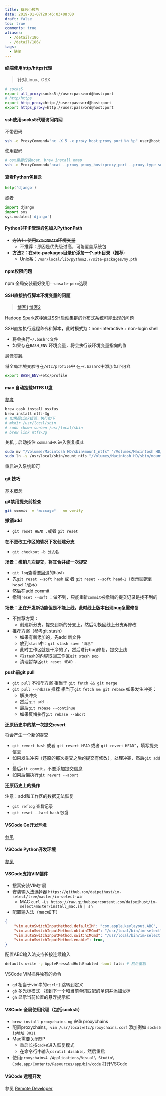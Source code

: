 ```yaml
---
title: 备忘小技巧
date: 2019-01-07T20:46:03+08:00
draft: false
toc: true
comments: true
aliases:
  - /detail/186
  - /detail/186/
tags:
  - 随笔
---
```


#### 终端使用http/https代理

> 针对Linux、OSX

```bash
# socks5
export all_proxy=socks5://user:password@host:port
# http/https
export http_proxy=http://user:password@host:port
export https_proxy=http://user:password@host:port
```

#### ssh使用socks5代理访问内网

不带密码

```bash
ssh -o ProxyCommand="nc -X 5 -x proxy_host:proxy_port %h %p" user@host -p port
```

使用密码

```bash
# osx需要安装ncat: brew install nmap
ssh -o ProxyCommand="ncat --proxy proxy_host:proxy_port --proxy-type socks5 --proxy-auth user:password %h %p"  user@host -p port
```

#### 查看Python包目录

```python
help('django')
```

或者

```python
import django
import sys
sys.modules['django']
```

#### Python非PIP管理的包加入PythonPath

* ~~方法1：使用`PYTHONPATH`环境变量~~
	* 不推荐：原因是优先级过高，可能覆盖系统包
* **方法2：在site-packages目录价添加一个.pth目录（推荐）**
	* Unix系：`/usr/local/lib/python2.7/site-packages/my.pth`

#### npm权限问题

npm 全局安装最好使用`--unsafe-perm`选项

#### SSH直接执行脚本环境变量的问题

> [博客1](https://www.cnblogs.com/zhenyuyaodidiao/p/9287497.html)
> [博客2](http://feihu.me/blog/2014/env-problem-when-ssh-executing-command-on-remote/)

Hadoop Spark这种通过SSH启动集群的分布式系统可能出现的问题

SSH直接执行远程命令和脚本，此时模式为：non-interactive + non-login shell

* 将会执行`~/.bashrc`文件
* 如果存在`BASH_ENV` 环境变量，将会执行该环境变量指向的值

最佳实践

将全局环境变脸写在`/etc/profile`中
在`~/.bashrc`中添加如下内容

```bash
export BASH_ENV=/etc/profile
```

#### mac 自动挂载NTFS U盘

[参考](https://github.com/osxfuse/osxfuse/wiki/NTFS-3G)

```bash
brew cask install osxfus
brew install ntfs-3g
# 如果报Link错误，执行如下
# mkdir /usr/local/sbin
# sudo chown sunben /usr/local/sbin
# brew link ntfs-3g
```

关机；启动按住 `command+R` 进入恢复模式

```bash
sudo mv "/Volumes/Macintosh HD/sbin/mount_ntfs" "/Volumes/Macintosh HD/sbin/mount_ntfs.orig"
sudo ln -s /usr/local/sbin/mount_ntfs "/Volumes/Macintosh HD/sbin/mount_ntfs"
```

重启进入系统即可

#### git 技巧

[基本概念](http://www.ruanyifeng.com/blog/2014/06/git_remote.html)

**git禁用提交前检查**

```bash
git commit -m "message" --no-verify
```

**撤销add**

* `git reset HEAD .`或者 `git reset`

**在不更改工作区的情况下发创建分支**

* `git checkout -b 分支名`

**场景：撤销几次提交，将其合并成一次提交**

* `git log`查看要回退的hash
* 先`git reset --soft hash` 或 者 `git reset --soft head~1`（表示回退到head-1版本）
* 然后在add commit
* 撤销`reset --soft` ：做不到，只能重新`commit`被撤销的提交记录是找不到的

**场景：正在开发新功能但是不能上线，此时线上版本出现bug急需修复**

* 不推荐方案：
	* 创建新分支，提交到新的分支上，然后切换回线上分支再修改
* 推荐方案（参考[git stash](https://www.cnblogs.com/tocy/p/git-stash-reference.html)）
	* 如果有新添加的，先add 新文件
	* 放到`stash`中：`git stash save "消息"`
	* 此时工作区就是干净的了，然后进行bug修复，提交上线
	* 将`stash`的内容取回工作区`git stash pop`
	* 清理暂存区`git reset HEAD .`

**push前git pull**

* `git pull` 不推荐方案 相当于 `git fetch && git merge`
* `git pull --rebase` 推荐 相当于`git fetch && git rebase` 如果发生冲突：
	* 解决冲突
	* 然后`git add .`
	* 最后`git rebase --continue`
	* 如果反悔执行`git rebase --abort`

**还原历史中的某一次提交revert**

将会产生一个新的提交

* `git revert hash` 或者 `git revert HEAD` 或者 `git revert HEAD^`，填写提交信息
* 如果发生冲突（还原的那次提交之后的提交有修改），处理冲突，然后`git add .`
* 最后`git commit`，不要添加提交信息
* 如果后悔执行`git revert --abort`

**还原历史上的操作**

注意：add和工作区的数据无法恢复

* `git reflog` 查看记录
* `git reset --hard hash` 恢复

#### VSCode Go开发环境

[参见](https://www.rectcircle.cn/detail/139#5%E3%80%81%E5%BC%80%E5%8F%91%E7%8E%AF%E5%A2%83%E6%9C%80%E4%BD%B3%E5%AE%9E%E8%B7%B5)

#### VSCode Python开发环境

[参见](https://www.rectcircle.cn/detail/93#%E4%BA%8C%E3%80%81VSCode%E5%BC%80%E5%8F%91Python)

#### VSCode支持VIM插件

* 搜索安装VIM扩展
* 安装输入法选择器 `https://github.com/daipeihust/im-select/tree/master/im-select-win`
	* MAC `curl -Ls https://raw.githubusercontent.com/daipeihust/im-select/master/install_mac.sh | sh`
* 配置输入法（mac如下）

```json
{
    "vim.autoSwitchInputMethod.defaultIM": "com.apple.keylayout.ABC",
    "vim.autoSwitchInputMethod.obtainIMCmd": "/usr/local/bin/im-select",
    "vim.autoSwitchInputMethod.switchIMCmd": "/usr/local/bin/im-select {im}",
    "vim.autoSwitchInputMethod.enable": true,
}
```

配置ABC输入法支持长按连续输入

```bash
defaults write -g ApplePressAndHoldEnabled -bool false # 然后重启
```

VSCode VIM插件独有的命令

* `gd` 相当于vim中的`ctrl+]` 跳转到定义
* `gb` 多光标模式，找到下一个和当前单词匹配的单词并添加光标
* `gh` 显示当前位置的悬浮提示框

#### VSCode 全局使用代理（包括socks5）

* `brew install proxychains-ng` 安装 proxychains
* 配置proxychains，`vim /usr/local/etc/proxychains.conf` 添加例如 `socks5 ip地址 8011`
* Mac需要关闭SIP
	* 重启长按`cmd+R`进入恢复模式
	* 在命令行中输入`csrutil disable`，然后重启
* 使用`proxychains4 /Applications/Visual\ Studio\ Code.app/Contents/Resources/app/bin/code` 打开VSCode

#### VSCode 远程开发

参见 [Remote Developer](https://marketplace.visualstudio.com/items?itemName=ms-vscode-remote.vscode-remote-extensionpack)
